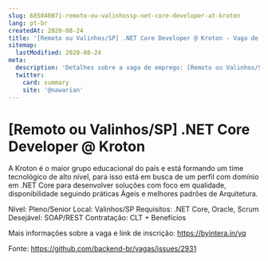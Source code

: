 ```yaml
---
slug: 685040071-remoto-ou-valinhossp-net-core-developer-at-kroton
lang: pt-br
createdAt: 2020-08-24
title: '[Remoto ou Valinhos/SP] .NET Core Developer @ Kroton - Vaga de Emprego'
sitemap:
  lastModified: 2020-08-24
meta:
  description: 'Detalhes sobre a vaga de emprego: [Remoto ou Valinhos/SP] .NET Core Developer @ Kroton'
  twitter:
    card: summary
    site: '@nawarian'
---
```


# [Remoto ou Valinhos/SP] .NET Core Developer @ Kroton

A Kroton é o maior grupo educacional do país e está formando um time tecnológico de alto nível, para isso está em busca de um perfil com domínio em .NET Core para desenvolver soluções com foco em qualidade, disponibilidade seguindo práticas Ágeis e melhores padrões de Arquitetura.  

Nível: Pleno/Senior
Local: Valinhos/SP
Requisitos: .NET Core, Oracle, Scrum
Desejável: SOAP/REST
Contratação: CLT + Benefícios

Mais informações sobre a vaga e link de inscrição: https://byintera.in/yq

Fonte: https://github.com/backend-br/vagas/issues/2931